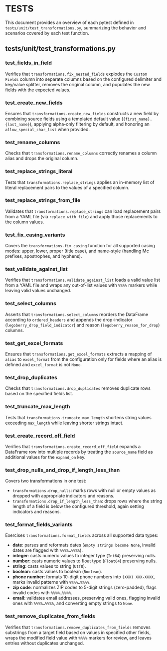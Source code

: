  # TESTS

 This document provides an overview of each pytest defined in `tests/unit/test_transformations.py`,
 summarizing the behavior and scenarios covered by each test function.

 ## tests/unit/test_transformations.py

 ### test_fields_in_field
 Verifies that `transformations.fix_nested_fields` explodes the `Custom Fields` column into separate
 columns based on the configured delimiter and key/value splitter, removes the original column, and
 populates the new fields with the expected values.

 ### test_create_new_fields
 Ensures that `transformations.create_new_fields` constructs a new field by combining source fields
 using a templated default value (`{first_name}.{last_name}`), applying alpha-only filtering by default,
 and honoring an `allow_special_char_list` when provided.

 ### test_rename_columns
 Checks that `transformations.rename_columns` correctly renames a column alias and drops the original
 column.

 ### test_replace_strings_literal
 Tests that `transformations.replace_strings` applies an in-memory list of literal replacement pairs
 to the values of a specified column.

 ### test_replace_strings_from_file
 Validates that `transformations.replace_strings` can load replacement pairs from a YAML file (via
 `replace_with_file`) and apply those replacements to the column values.

 ### test_fix_casing_variants
 Covers the `transformations.fix_casing` function for all supported casing modes: upper, lower, proper
 (title case), and name-style (handling Mc prefixes, apostrophes, and hyphens).

 ### test_validate_against_list
 Verifies that `transformations.validate_against_list` loads a valid value list from a YAML file and
 wraps any out-of-list values with `%%%%` markers while leaving valid values unchanged.

 ### test_select_columns
 Asserts that `transformations.select_columns` reorders the DataFrame according to `ordered_headers`
 and appends the drop-indicator (`legoberry_drop_field_indicator`) and reason
 (`legoberry_reason_for_drop`) columns.

 ### test_get_excel_formats
 Ensures that `transformations.get_excel_formats` extracts a mapping of `alias` to `excel_format` from
 the configuration only for fields where an alias is defined and `excel_format` is not `None`.

 ### test_drop_duplicates
 Checks that `transformations.drop_duplicates` removes duplicate rows based on the specified fields list.

 ### test_truncate_max_length
 Tests that `transformations.truncate_max_length` shortens string values exceeding `max_length` while
 leaving shorter strings intact.

 ### test_create_record_off_field
 Verifies that `transformations.create_record_off_field` expands a DataFrame row into multiple records
 by treating the `source_name` field as additional values for the `expand_on` key.

 ### test_drop_nulls_and_drop_if_length_less_than
 Covers two transformations in one test:
 - `transformations.drop_nulls`: marks rows with null or empty values as dropped with appropriate
   indicators and reasons.
 - `transformations.drop_if_length_less_than`: drops rows where the string length of a field is below
   the configured threshold, again setting indicators and reasons.

 ### test_format_fields_variants
 Exercises `transformations.format_fields` across all supported data types:
- **date**: parses and reformats dates (`empty strings become None`, invalid dates are flagged with `%%%%…%%%%`).
 - **integer**: casts numeric values to integer type (`Int64`) preserving nulls.
 - **number**: casts numeric values to float type (`Float64`) preserving nulls.
 - **string**: casts values to string (`Utf8`).
 - **boolean**: casts values to boolean (`Boolean`).
 - **phone number**: formats 10-digit phone numbers into `(XXX) XXX-XXXX`, marks invalid patterns with
   `%%%%…%%%%`.
 - **zip code**: normalizes ZIP codes to 5-digit strings (zero-padded), flags invalid codes with
   `%%%%…%%%%`.
 - **email**: validates email addresses, preserving valid ones, flagging invalid ones with `%%%%…%%%%`,
   and converting empty strings to `None`.

### test_remove_duplicates_from_fields
Verifies that `transformations.remove_duplicates_from_fields` removes substrings from a target field
based on values in specified other fields, wraps the modified field value with `%%%%` markers for review,
and leaves entries without duplicates unchanged.